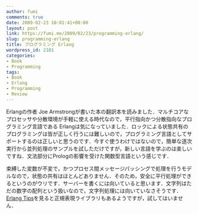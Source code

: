```yaml
---
author: fumi
comments: true
date: 2009-02-23 10:01:41+00:00
layout: post
link: https://fumi.me/2009/02/23/programming-erlang/
slug: programming-erlang
title: プログラミング Erlang
wordpress_id: 2181
categories:
- Book
- Programming
tags:
- Book
- Erlang
- Programming
- Review
---
```


Erlangの作者 Joe Armstrongが書いた本の翻訳本を読みました．マルチコアなプロセッサや分散環境が手軽に使える時代なので，平行指向かつ分散指向なプログラミング言語である Erlangは気になっていました．ロックによる状態共有のプログラミングは皆が正しく行うには難しいので，プログラミング言語としてサポートするのは正しいと思うのです．今すぐ使うわけではないので，簡単な逐次実行から並列処理のサンプルを試しただけですが，新しい言語を学ぶのは楽しいですね．文法部分にPrologの影響を受けた関数型言語という感じです．

束縛した変数が不変で，かつプロセス間メッセージパッシングで処理を行うモデルなので，状態の共有はほとんどありません．そのため，安全に平行処理ができるというのがウリです．サーバーを書くには向いていると思います．文字列はただの数字の配列という扱いなので，文字列処理には向いていなさそうです．[Erlang Tips](http://www.mikage.to/erlang/)を見ると正規表現ライブラリもあるようですが，試してはいません．
